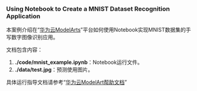 ###  Using Notebook to Create a MNIST Dataset Recognition Application
本案例介绍在“[华为云ModelArts](https://console.huaweicloud.com/modelarts/?region=cn-north-1#/manage/dashboard)”平台如何使用Notebook实现MNIST数据集的手写数字图像识别应用。

文档包含内容：

1. **./code/mnist_example.ipynb**：Notebook运行文件。
2. **./data/test.jpg**：预测使用图片。

具体运行指导文档请参考“[华为云ModelArt帮助文档](https://support.huaweicloud.com/qs-modelarts/modelarts_06_0005.html)”
